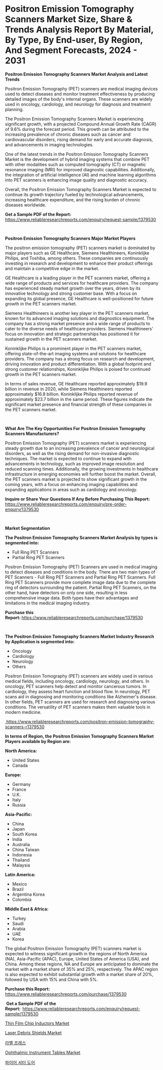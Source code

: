 <p><h1>Positron Emission Tomography Scanners Market Size, Share & Trends Analysis Report By Material, By Type, By End-user, By Region, And Segment Forecasts, 2024 - 2031</h1></p><p><strong>Positron Emission Tomography Scanners Market Analysis and Latest Trends</strong></p>
<p><p>Positron Emission Tomography (PET) scanners are medical imaging devices used to detect diseases and monitor treatment effectiveness by producing detailed images of the body's internal organs. These scanners are widely used in oncology, cardiology, and neurology for diagnosis and treatment planning.</p><p>The Positron Emission Tomography Scanners Market is experiencing significant growth, with a projected Compound Annual Growth Rate (CAGR) of 9.6% during the forecast period. This growth can be attributed to the increasing prevalence of chronic diseases such as cancer and cardiovascular disorders, rising demand for early and accurate diagnosis, and advancements in imaging technologies.</p><p>One of the latest trends in the Positron Emission Tomography Scanners Market is the development of hybrid imaging systems that combine PET with other modalities such as computed tomography (CT) or magnetic resonance imaging (MRI) for improved diagnostic capabilities. Additionally, the integration of artificial intelligence (AI) and machine learning algorithms into PET scanners is enhancing image quality and diagnostic accuracy.</p><p>Overall, the Positron Emission Tomography Scanners Market is expected to continue its growth trajectory fueled by technological advancements, increasing healthcare expenditure, and the rising burden of chronic diseases worldwide.</p></p>
<p><strong>Get a Sample PDF of the Report:&nbsp;</strong> <a href="https://www.reliableresearchreports.com/enquiry/request-sample/1379530">https://www.reliableresearchreports.com/enquiry/request-sample/1379530</a></p>
<p>&nbsp;</p>
<p><strong>Positron Emission Tomography Scanners Major Market Players</strong></p>
<p><p>The positron emission tomography (PET) scanners market is dominated by major players such as GE Healthcare, Siemens Healthineers, Koninklijke Philips, and Toshiba, among others. These companies are continuously investing in research and development to enhance their product offerings and maintain a competitive edge in the market.</p><p>GE Healthcare is a leading player in the PET scanners market, offering a wide range of products and services for healthcare providers. The company has experienced steady market growth over the years, driven by its innovative technology and strong customer base. With a focus on expanding its global presence, GE Healthcare is well-positioned for future growth in the PET scanners market.</p><p>Siemens Healthineers is another key player in the PET scanners market, known for its advanced imaging solutions and diagnostics equipment. The company has a strong market presence and a wide range of products to cater to the diverse needs of healthcare providers. Siemens Healthineers' focus on innovation and strategic partnerships has positioned it for sustained growth in the PET scanners market.</p><p>Koninklijke Philips is a prominent player in the PET scanners market, offering state-of-the-art imaging systems and solutions for healthcare providers. The company has a strong focus on research and development, driving innovation and product differentiation. With a global footprint and strong customer relationships, Koninklijke Philips is poised for continued growth in the PET scanners market.</p><p>In terms of sales revenue, GE Healthcare reported approximately $19.9 billion in revenue in 2020, while Siemens Healthineers reported approximately $16.8 billion. Koninklijke Philips reported revenue of approximately $23.7 billion in the same period. These figures indicate the significant market presence and financial strength of these companies in the PET scanners market.</p></p>
<p>&nbsp;</p>
<p><strong>What Are The Key Opportunities For Positron Emission Tomography Scanners Manufacturers?</strong></p>
<p><p>Positron Emission Tomography (PET) scanners market is experiencing steady growth due to an increasing prevalence of cancer and neurological disorders, as well as the rising demand for non-invasive diagnostic techniques. The market is expected to continue to expand with advancements in technology, such as improved image resolution and reduced scanning times. Additionally, the growing investments in healthcare infrastructure in emerging economies will further boost the market. Overall, the PET scanners market is projected to show significant growth in the coming years, with a focus on enhancing imaging capabilities and expanding applications in areas such as cardiology and oncology.</p></p>
<p><strong>Inquire or Share Your Questions If Any Before Purchasing This Report:</strong> <a href="https://www.reliableresearchreports.com/enquiry/pre-order-enquiry/1379530">https://www.reliableresearchreports.com/enquiry/pre-order-enquiry/1379530</a></p>
<p>&nbsp;</p>
<p><strong>Market Segmentation</strong></p>
<p><strong>The Positron Emission Tomography Scanners Market Analysis by types is segmented into:</strong></p>
<p><ul><li>Full Ring PET Scanners</li><li>Partial Ring PET Scanners</li></ul></p>
<p><p>Positron Emission Tomography (PET) Scanners are used in medical imaging to detect diseases and conditions in the body. There are two main types of PET Scanners - Full Ring PET Scanners and Partial Ring PET Scanners. Full Ring PET Scanners provide more complete image data due to the complete ring of detectors surrounding the patient. Partial Ring PET Scanners, on the other hand, have detectors on only one side, resulting in less comprehensive image data. Both types have their advantages and limitations in the medical imaging industry.</p></p>
<p><strong>Purchase this Report:&nbsp;</strong><a href="https://www.reliableresearchreports.com/purchase/1379530">https://www.reliableresearchreports.com/purchase/1379530</a></p>
<p>&nbsp;</p>
<p><strong>The Positron Emission Tomography Scanners Market Industry Research by Application is segmented into:</strong></p>
<p><ul><li>Oncology</li><li>Cardiology</li><li>Neurology</li><li>Others</li></ul></p>
<p><p>Positron Emission Tomography (PET) scanners are widely used in various medical fields, including oncology, cardiology, neurology, and others. In oncology, PET scanners help detect and monitor cancerous tumors. In cardiology, they assess heart function and blood flow. In neurology, PET scans aid in diagnosing and monitoring conditions like Alzheimer's disease. In other fields, PET scanners are used for research and diagnosing various conditions. The versatility of PET scanners makes them valuable tools in modern medicine.</p></p>
<p><a href="https://www.reliableresearchreports.com/positron-emission-tomography-scanners-r1379530">&nbsp;https://www.reliableresearchreports.com/positron-emission-tomography-scanners-r1379530</a></p>
<p><strong>In terms of Region, the Positron Emission Tomography Scanners Market Players available by Region are:</strong></p>
<p>
    <p> <strong> North America: </strong>
        <ul>
            <li>United States</li>
            <li>Canada</li>
        </ul>
        </p> 
    <p> <strong> Europe: </strong>
        <ul>
            <li>Germany</li>
            <li>France</li>
            <li>U.K.</li>
            <li>Italy</li>
            <li>Russia</li>
        </ul>
        </p> 
    <p> <strong> Asia-Pacific: </strong>
        <ul>
            <li>China</li>
            <li>Japan</li>
            <li>South Korea</li>
            <li>India</li>
            <li>Australia</li>
            <li>China Taiwan</li>
            <li>Indonesia</li>
            <li>Thailand</li>
            <li>Malaysia</li>
        </ul>
        </p> 
    <p> <strong> Latin America: </strong>
        <ul>
            <li>Mexico</li>
            <li>Brazil</li>
            <li>Argentina Korea</li>
            <li>Colombia</li>
        </ul>
        </p> 
    <p> <strong> Middle East & Africa: </strong>
        <ul>
            <li>Turkey</li>
            <li>Saudi</li>
            <li>Arabia</li>
            <li>UAE</li>
            <li>Korea</li>
        </ul>
    </p>
    </p>
<p><p>The global Positron Emission Tomography (PET) scanners market is expected to witness significant growth in the regions of North America (NA), Asia-Pacific (APAC), Europe, United States of America (USA), and China. Among these regions, NA and Europe are anticipated to dominate the market with a market share of 35% and 25%, respectively. The APAC region is also expected to exhibit substantial growth with a market share of 20%, followed by USA with 15% and China with 5%.</p></p>
<p><strong>Purchase this Report: </strong><a href="https://www.reliableresearchreports.com/purchase/1379530">https://www.reliableresearchreports.com/purchase/1379530</a></p>
<p>&nbsp;<strong>Get a Sample PDF of the Report:&nbsp;&nbsp;</strong><a href="https://www.reliableresearchreports.com/enquiry/request-sample/1379530">https://www.reliableresearchreports.com/enquiry/request-sample/1379530</a></p>
<p><strong></strong></p>
<p><p><a href="https://medium.com/@avnhan99_20208/thin-film-chip-inductors-market-size-share-analysis-growth-trends-forecast-2024-2031-3472df7133b3">Thin Film Chip Inductors Market</a></p><p><a href="https://medium.com/@adrainratke1972/global-laser-debris-shields-market-size-is-expected-to-reach-at-a-cagr-of-4-5-2d0a14793c23">Laser Debris Shields Market</a></p><p><a href="https://github.com/tukangkrupk/Market-Research-Report-List-2/blob/main/547174275695.md">라벨 프레스</a></p><p><a href="https://github.com/mahnoor2003/Market-Research-Report-List-5/blob/main/ophthalmic-instrument-tables-market.md">Ophthalmic Instrument Tables Market</a></p><p><a href="https://github.com/sarassiksa/Market-Research-Report-List-2/blob/main/690440875696.md">파이어 셔터 도어</a></p></p>